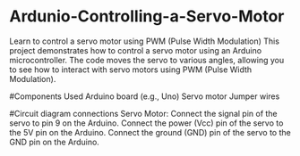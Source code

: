 # Ardunio-Controlling-a-Servo-Motor
Learn to control a servo motor using PWM (Pulse Width Modulation)
This project demonstrates how to control a servo motor using an Arduino microcontroller. The code moves the servo to various angles, allowing you to see how to interact with servo motors using PWM (Pulse Width Modulation).

#Components Used
Arduino board (e.g., Uno)
Servo motor
Jumper wires

#Circuit diagram connections
Servo Motor:
Connect the signal pin of the servo to pin 9 on the Arduino.
Connect the power (Vcc) pin of the servo to the 5V pin on the Arduino.
Connect the ground (GND) pin of the servo to the GND pin on the Arduino.
